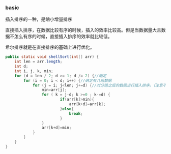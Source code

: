
### basic
插入排序的一种，是缩小增量排序

直接插入排序，在数据比较有序的时候，插入的效率比较高。但是当数据量大且数据不怎么有序的时候，直接插入排序的效率就比较低。

希尔排序就是在直接排序的基础上进行优化。

```java
public static void shellSort(int[] arr) {
    int len = arr.length;
    int d;
    int i, j, k, min;
    for (d = len / 2; d >= 1; d /= 2) {//确定
        for (i = 0; i < d; i++) {//确定有几组数据
            for (j = i; j<len; j+=d) {//对分组之后的数据进行插入排序。（注意不是冒泡排序）
                min=arr[j];
                for ( k = j-d; k >=0 ; k-=d) {
                        if(arr[k]>min){
                            arr[k+d]=arr[k];
                        }else{
                            break;
                        }
                }
                arr[k+d]=min;
            }
        }
    }
}
```
